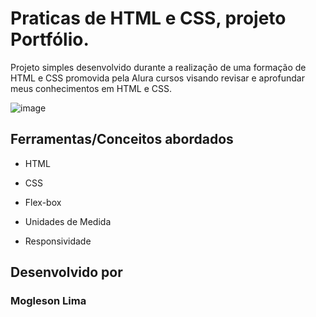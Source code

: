 # Praticas de HTML e CSS, projeto Portfólio.

Projeto simples desenvolvido durante a realização de uma formação de HTML e CSS promovida pela Alura cursos visando revisar e aprofundar meus conhecimentos em HTML e CSS.

![image](https://user-images.githubusercontent.com/77756047/211304452-220fedf0-f91b-490f-8a65-a60ce860bc5c.png)

## Ferramentas/Conceitos abordados

* HTML

* CSS

* Flex-box

* Unidades de Medida

* Responsividade


## Desenvolvido por

### Mogleson Lima
